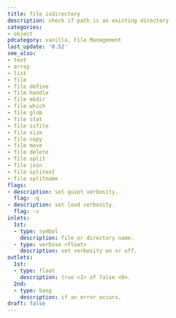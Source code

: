 ```yaml
---
title: file isdirectory
description: check if path is an existing directory
categories:
- object
pdcategory: vanilla, File Management
last_update: '0.52'
see_also:
- text
- array
- list
- file
- file define
- file handle
- file mkdir
- file which
- file glob
- file stat
- file isfile
- file size
- file copy
- file move
- file delete
- file split
- file join
- file splitext
- file splitname
flags:
- description: set quiet verbosity.
  flag: -q
- description: set loud verbosity.
  flag: -v
inlets:
  1st:
  - type: symbol
    description: file or directory name.
  - type: verbose <float>
    description: set verbosity on or off.
outlets:
  1st:
  - type: float
    description: true <1> of false <0>.
  2nd:
  - type: bang
    description: if an error occurs.
draft: false
---
```


